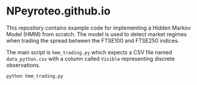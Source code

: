 # NPeyroteo.github.io

This repository contains example code for implementing a Hidden Markov Model (HMM) from scratch.
The model is used to detect market regimes when trading the spread between the FTSE100 and FTSE250 indices.

The main script is `hmm_trading.py` which expects a CSV file named `data_python.csv` with a column called `Visible` representing discrete observations.

```bash
python hmm_trading.py
```

